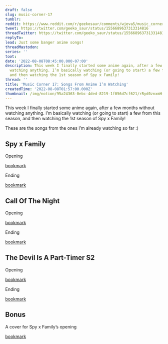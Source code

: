 ```yaml
---
draft: false
slug: music-corner-17
tumblr:
reddit: https://www.reddit.com/r/geekosaur/comments/wjeva5/music_corner_17_songs_from_anime_im_watching/
tweet: https://twitter.com/geeko_saur/status/1556689637313314816
threadTwitter: https://twitter.com/geeko_saur/status/1556689637313314816
replyTo:
lead: Just some banger anime songs!
threadMastodon:
series: ''
toot:
date: '2022-08-08T08:45:00.000-07:00'
description: This week I finally started some anime again, after a few months without
  watching anything. I’m basically watching (or going to start) a few from this season,
  and then watching the 1st season of Spy x Family!
thread: ''
title: 'Music Corner 17: Songs From Anime I’m Watching'
createdTime: '2022-08-08T01:57:00.000Z'
thumbnail: /img/notion/95a24363-0ebc-4ded-8219-1f056d7cf621/rRyd0znxmH-800.jpeg
---
```


This week I finally started some anime again, after a few months without watching anything. I’m basically watching (or going to start) a few from this season, and then watching the 1st season of Spy x Family!

These are the songs from the ones I’m already watching so far :) 

## Spy x Family

Opening

[bookmark](https://www.youtube.com/watch?v=CbH2F0kXgTY)

Ending

[bookmark](https://www.youtube.com/watch?v=D_Oyplmhhv0)

## Call Of The Night

Opening

[bookmark](https://www.youtube.com/watch?v=HRL5Cp_mPeo)

Ending

[bookmark](https://www.youtube.com/watch?v=F6_zbnfxoBA)

## The Devil Is A Part-Timer S2

Opening

[bookmark](https://www.youtube.com/watch?v=HZRM73rImwc)

Ending

[bookmark](https://www.youtube.com/watch?v=i-GVE4lpKkU)

## Bonus

A cover for Spy x Family’s opening

[bookmark](https://www.youtube.com/watch?v=a66UgOlQhHE)